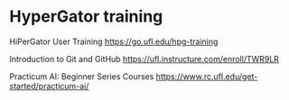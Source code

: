 # HyperGator training

HiPerGator User Training https://go.ufl.edu/hpg-training

Introduction to Git and GitHub https://ufl.instructure.com/enroll/TWR9LR

Practicum AI: Beginner Series Courses https://www.rc.ufl.edu/get-started/practicum-ai/